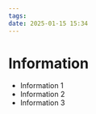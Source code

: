 ```yaml
---
tags: 
date: 2025-01-15 15:34
---
```


# Information

- Information 1
- Information 2
- Information 3